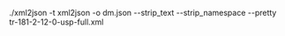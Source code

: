 ./xml2json -t xml2json -o dm.json --strip_text --strip_namespace --pretty tr-181-2-12-0-usp-full.xml 
